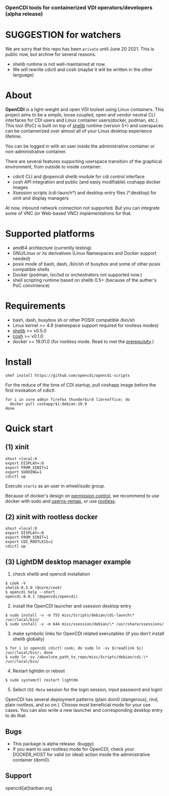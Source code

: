 ### OpenCDI tools for containerized VDI operators/developers (alpha release)

# SUGGESTION for watchers

We are sorry that this repo has been `private` until June 20 2021.
This is public now, but archive for several reasons.

* shelib runtime is not well-maintained at now.
* We will rewrite cdictl and cosh (maybe it will be written in the other language)

# About

**OpenCDI** is a light-weight and open VDI toolset using Linux containers.
This project aims to be a simple, loose coupled, open and vendor neutral CLI interfaces for CDI users and Linux container users(docker, podman, etc.).
This tool (PoC) is built on top of [shelib](https://github.com/shimmortal/shelib) runtime (version 5+) and userspaces can be containerized over almost all of your Linux desktop experience lifetime. 

You can be logged in with an user inside the administrative container or non-administrative container.

There are several features supporting userspace transition of the graphical environment, from outside to inside container:

* cdictl CLI and @opencdi shelib module for cdi control interface
* cosh API integration and public (and easly modifiable) coshapp docker images 
* Xsession scripts (cdi-launch\*) and desktop entry files (\*.desktop) for xinit and display managers

At now, inbound network connection not supported. But you can integrate some of VNC (or Web-based VNC) implementations for that.

# Supported platforms

* amd64 archtecture (currently testing)
* GNU/Linux or its derivatives (Linux Namespaces and Docker support needed)
* posix mode of bash, dash, /bin/sh of busybox and some of other posix compatible shells
* Docker (podman, lxc/lxd or orchestrators not supported now.)
* shell scripting runtime based on shelib 0.5+ (because of the auther's PoC convinience)

# Requirements

* bash, dash, busybox sh or other POSIX compatible /bin/sh
* Linux kernel >= 4.9 (namespace support required for rootless modes)
* [shelib](https://github.com/shimmortal/shelib) >= v0.5.0
* [cosh](https://github.com/shimmortal/cosh) >= v0.1.0
* docker >= 19.01.0  (for rootless mode. Read to met the [prerequisity](https://docs.docker.com/engine/security/rootless/#prerequisites).)

# Install

```
shef install https://github.com/opencdi/opencdi-scripts
```

For the reduce of the time of CDI startup, pull coshapp image before the first invokation of cdictl.

```
for i in core admin firefox thunderbird libreoffice; do
  docker pull coshapp/$i:debian-10.9
done
```

# Quick start

## (1) xinit

``` ~/.xinitrc
xhost +local:0
export DISPLAY=:0
export FROM_XINIT=1
export SUDOING=1
cdictl up 
```

Execute `startx` as an user in wheel/sudo group.

Because of docker's design on [permission control](https://docs.docker.com/engine/security/#docker-daemon-attack-surface), we recommend to use docker with sudo and [userns-remap](https://docs.docker.com/engine/security/userns-remap/), or use [rootless](https://docs.docker.com/engine/security/rootless/).

## (2) xinit with rootless docker

``` ~/.xinitrc
xhost +local:0
export DISPLAY=:0
export FROM_XINIT=1
export CDI_ROOTLESS=1
cdictl up 
```

## (3) LightDM desktop manager example

1. check shelib and opencdi installation

```
$ cook -V
shelib-0.5.0 (@core/cook)
$ opencdi help --short
opencdi-0.0.1 (@opencdi/opencdi)
```

2. install the OpenCDI launcher and xsession desktop entry

```
$ sudo install -v -m 755 misc/Scripts/debian/cdi-launch\* /usr/local/bin/
$ sudo install -v -m 644 misc/xsession/debian/\* /usr/share/xsessions/
```

3. make symbolic links for OpenCDI related executables (if you don't install shelib globally)

```
$ for i in opencdi cdictl cook; do sudo ln -sv $(readlink $i) /usr/local/bin/; done
$ sudo ln -sv /absolute_path_to_repo/misc/Scripts/debian/cdi-\* /usr/local/bin/
```

4. Restart lightdm or reboot

```
$ sudo systemctl restart lightdm
```

5. Select `CDI-Mate` session for the login session, input password and login!

OpenCDI has several deployment patterns (plain dom0 (dangerous), rind, plain rootless, and so on.). 
Choose most beneficial mode for your use cases.
You can also write a new launcher and corresponding desktop entry to do that.


## Bugs

* This package is alpha release. (buggy)
* If you want to use rootless mode for OpenCDI, check your DOCKER_HOST for valid (or ideal) action inside the administrative container (dom0). 

## Support

opencdi[at]tanban.org
